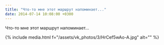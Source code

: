 ```yaml
---
title: "Что-то мне этот маршрут напоминает..."
date: 2014-07-14 10:08:00 +0300
---
```


Что-то мне этот маршрут напоминает...

{% include media.html f="/assets/vk_photos/3/HrCef5wAo-A.jpg" alt="" %}
